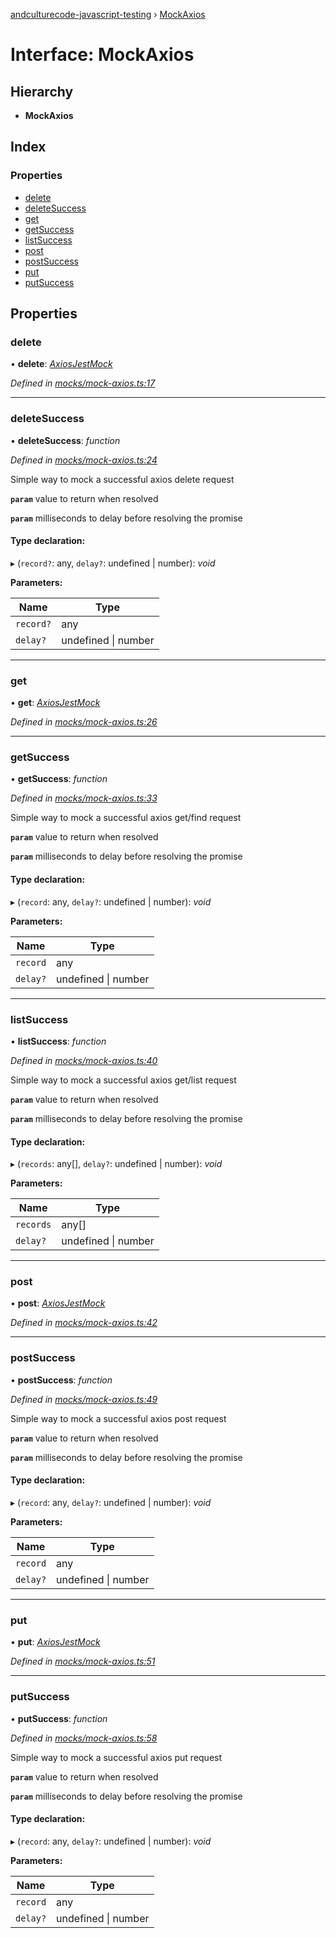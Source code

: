 [andculturecode-javascript-testing](../README.md) › [MockAxios](mockaxios.md)

# Interface: MockAxios

## Hierarchy

* **MockAxios**

## Index

### Properties

* [delete](mockaxios.md#delete)
* [deleteSuccess](mockaxios.md#deletesuccess)
* [get](mockaxios.md#get)
* [getSuccess](mockaxios.md#getsuccess)
* [listSuccess](mockaxios.md#listsuccess)
* [post](mockaxios.md#post)
* [postSuccess](mockaxios.md#postsuccess)
* [put](mockaxios.md#put)
* [putSuccess](mockaxios.md#putsuccess)

## Properties

###  delete

• **delete**: *[AxiosJestMock](../README.md#axiosjestmock)*

*Defined in [mocks/mock-axios.ts:17](https://github.com/AndcultureCode/AndcultureCode.JavaScript.Testing/blob/915266c/src/mocks/mock-axios.ts#L17)*

___

###  deleteSuccess

• **deleteSuccess**: *function*

*Defined in [mocks/mock-axios.ts:24](https://github.com/AndcultureCode/AndcultureCode.JavaScript.Testing/blob/915266c/src/mocks/mock-axios.ts#L24)*

Simple way to mock a successful axios delete request

**`param`** value to return when resolved

**`param`** milliseconds to delay before resolving the promise

#### Type declaration:

▸ (`record?`: any, `delay?`: undefined | number): *void*

**Parameters:**

Name | Type |
------ | ------ |
`record?` | any |
`delay?` | undefined &#124; number |

___

###  get

• **get**: *[AxiosJestMock](../README.md#axiosjestmock)*

*Defined in [mocks/mock-axios.ts:26](https://github.com/AndcultureCode/AndcultureCode.JavaScript.Testing/blob/915266c/src/mocks/mock-axios.ts#L26)*

___

###  getSuccess

• **getSuccess**: *function*

*Defined in [mocks/mock-axios.ts:33](https://github.com/AndcultureCode/AndcultureCode.JavaScript.Testing/blob/915266c/src/mocks/mock-axios.ts#L33)*

Simple way to mock a successful axios get/find request

**`param`** value to return when resolved

**`param`** milliseconds to delay before resolving the promise

#### Type declaration:

▸ (`record`: any, `delay?`: undefined | number): *void*

**Parameters:**

Name | Type |
------ | ------ |
`record` | any |
`delay?` | undefined &#124; number |

___

###  listSuccess

• **listSuccess**: *function*

*Defined in [mocks/mock-axios.ts:40](https://github.com/AndcultureCode/AndcultureCode.JavaScript.Testing/blob/915266c/src/mocks/mock-axios.ts#L40)*

Simple way to mock a successful axios get/list request

**`param`** value to return when resolved

**`param`** milliseconds to delay before resolving the promise

#### Type declaration:

▸ (`records`: any[], `delay?`: undefined | number): *void*

**Parameters:**

Name | Type |
------ | ------ |
`records` | any[] |
`delay?` | undefined &#124; number |

___

###  post

• **post**: *[AxiosJestMock](../README.md#axiosjestmock)*

*Defined in [mocks/mock-axios.ts:42](https://github.com/AndcultureCode/AndcultureCode.JavaScript.Testing/blob/915266c/src/mocks/mock-axios.ts#L42)*

___

###  postSuccess

• **postSuccess**: *function*

*Defined in [mocks/mock-axios.ts:49](https://github.com/AndcultureCode/AndcultureCode.JavaScript.Testing/blob/915266c/src/mocks/mock-axios.ts#L49)*

Simple way to mock a successful axios post request

**`param`** value to return when resolved

**`param`** milliseconds to delay before resolving the promise

#### Type declaration:

▸ (`record`: any, `delay?`: undefined | number): *void*

**Parameters:**

Name | Type |
------ | ------ |
`record` | any |
`delay?` | undefined &#124; number |

___

###  put

• **put**: *[AxiosJestMock](../README.md#axiosjestmock)*

*Defined in [mocks/mock-axios.ts:51](https://github.com/AndcultureCode/AndcultureCode.JavaScript.Testing/blob/915266c/src/mocks/mock-axios.ts#L51)*

___

###  putSuccess

• **putSuccess**: *function*

*Defined in [mocks/mock-axios.ts:58](https://github.com/AndcultureCode/AndcultureCode.JavaScript.Testing/blob/915266c/src/mocks/mock-axios.ts#L58)*

Simple way to mock a successful axios put request

**`param`** value to return when resolved

**`param`** milliseconds to delay before resolving the promise

#### Type declaration:

▸ (`record`: any, `delay?`: undefined | number): *void*

**Parameters:**

Name | Type |
------ | ------ |
`record` | any |
`delay?` | undefined &#124; number |
